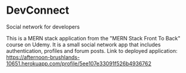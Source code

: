 # DevConnect
Social network for developers

This is a MERN stack application from the "MERN Stack Front To Back" course on Udemy. It is a small social network app that includes authentication, profiles and forum posts.
Link to deployed application: https://afternoon-brushlands-10651.herokuapp.com/profile/5ee107e33091f526b4936762
